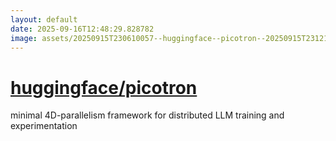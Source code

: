 ```yaml
---
layout: default
date: 2025-09-16T12:48:29.828782
image: assets/20250915T230610057--huggingface--picotron--20250915T231211807--cropped.png
---
```


# [huggingface/picotron](https://github.com/huggingface/picotron)

minimal 4D-parallelism framework for distributed LLM training and experimentation
